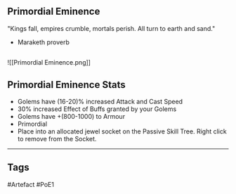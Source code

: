 ## Primordial Eminence
"Kings fall, empires crumble, mortals perish.
All turn to earth and sand."
- Maraketh proverb
##
![[Primordial Eminence.png]]
## Primordial Eminence Stats
- Golems have (16-20)% increased Attack and Cast Speed
- 30% increased Effect of Buffs granted by your Golems
- Golems have +(800-1000) to Armour
- Primordial
- Place into an allocated jewel socket on the Passive Skill Tree. Right click to remove from the Socket.


---
## Tags
#Artefact
#PoE1